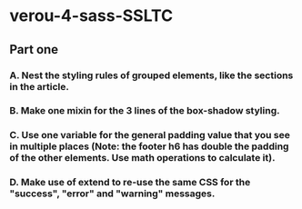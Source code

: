 # verou-4-sass-SSLTC

## Part one

### A. Nest the styling rules of grouped elements, like the sections in the article.

### B. Make one mixin for the 3 lines of the box-shadow styling.

### C. Use one variable for the general padding value that you see in multiple places (Note: the footer h6 has double the padding of the other elements. Use math operations to calculate it).

### D. Make use of extend to re-use the same CSS for the "success", "error" and "warning" messages.